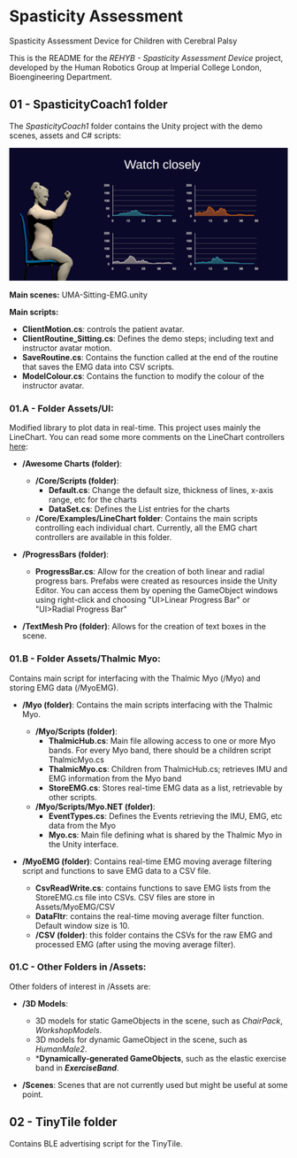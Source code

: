 # Spasticity Assessment
Spasticity Assessment Device for Children with Cerebral Palsy

This is the README for the *REHYB - Spasticity Assessment Device* project, developed by the Human Robotics Group at Imperial College London, Bioengineering Department. 

## 01 - SpasticityCoach1 folder
The *SpasticityCoach1* folder contains the Unity project with the demo scenes, assets and C# scripts:

![Unity EMG Demo](https://github.com/REHYB/SpasticityCoach/blob/master/UnityDemo.PNG)

**Main scenes:** UMA-Sitting-EMG.unity

**Main scripts:**
- **ClientMotion.cs**: controls the patient avatar.
- **ClientRoutine_Sitting.cs**: Defines the demo steps; including text and instructor avatar motion.
- **SaveRoutine.cs**: Contains the function called at the end of the routine that saves the EMG data into CSV scripts.
- **ModelColour.cs**: Contains the function to modify the colour of the instructor avatar.
  
### 01.A - Folder Assets/UI:
Modified library to plot data in real-time. This project uses mainly the LineChart. You can read some more comments on the LineChart controllers [here](https://docs.google.com/document/d/1VrCxR2o3_ZQFfntAAjsJKQfnsYi8PoBsLPYp7bbAatE/edit?usp=sharing):
- **/Awesome Charts (folder)**:
  - **/Core/Scripts (folder)**:
    - **Default.cs**: Change the default size, thickness of lines, x-axis range, etc for the charts
    - **DataSet.cs**: Defines the List<T> entries for the charts
  - **/Core/Examples/LineChart folder**:
    Contains the main scripts controlling each individual chart. Currently, all the EMG chart controllers are available in this folder.

- **/ProgressBars (folder)**:
  - **ProgressBar.cs**: Allow for the creation of both linear and radial progress bars. Prefabs were created as resources inside the Unity Editor. You can access them by opening the GameObject windows using right-click and choosing "UI>Linear Progress Bar" or "UI>Radial Progress Bar"

- **/TextMesh Pro (folder)**: Allows for the creation of text boxes in the scene.



### 01.B - Folder Assets/Thalmic Myo:
Contains main script for interfacing with the Thalmic Myo (/Myo) and storing EMG data (/MyoEMG).
- **/Myo (folder)**: Contains the main scripts interfacing with the Thalmic Myo.
  - **/Myo/Scripts (folder)**: 
    - **ThalmicHub.cs**: Main file allowing access to one or more Myo bands. For every Myo band, there should be a children script ThalmicMyo.cs
    - **ThalmicMyo.cs**: Children from ThalmicHub.cs; retrieves IMU and EMG information from the Myo band
    - **StoreEMG.cs**: Stores real-time EMG data as a list, retrievable by other scripts.
  - **/Myo/Scripts/Myo.NET (folder)**: 
    - **EventTypes.cs**: Defines the Events retrieving the IMU, EMG, etc data from the Myo
    - **Myo.cs**: Main file defining what is shared by the Thalmic Myo in the Unity interface.

- **/MyoEMG (folder)**:
  Contains real-time EMG moving average filtering script and functions to save EMG data to a CSV file.
  - **CsvReadWrite.cs**: contains functions to save EMG lists from the StoreEMG.cs file into CSVs. CSV files are store in Assets/MyoEMG/CSV
  - **DataFltr**: contains the real-time moving average filter function. Default window size is 10.
  - **/CSV (folder)**: this folder contains the CSVs for the raw EMG and processed EMG (after using the moving average filter).



### 01.C - Other Folders in /Assets:
Other folders of interest in /Assets are:
- **/3D Models**:
  - 3D models for static GameObjects in the scene, such as *ChairPack*, *WorkshopModels*.
  - 3D models for dynamic GameObject in the scene, such as *HumanMale2*.
  - ***Dynamically-generated GameObjects**, such as the elastic exercise band in ***ExerciseBand***.

- **/Scenes**: Scenes that are not currently used but might be useful at some point.



## 02 - TinyTile folder
Contains BLE advertising script for the TinyTile.

